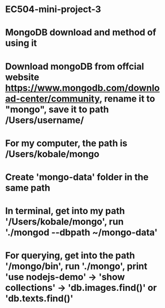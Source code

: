 # EC504-mini-project-3
# MongoDB download and method of using it
# Download mongoDB from offcial website https://www.mongodb.com/download-center/community, rename it to "mongo", save it to path /Users/username/
# For my computer, the path is /Users/kobale/mongo
# Create 'mongo-data' folder in the same path
# In terminal, get into my path '/Users/kobale/mongo', run './mongod --dbpath ~/mongo-data'
# For querying, get into the path '/mongo/bin', run './mongo', print 'use nodejs-demo' -> 'show collections' -> 'db.images.find()' or 'db.texts.find()'
